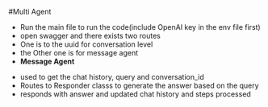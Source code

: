 #Multi Agent 
* Run the main file to run the code(include OpenAI key in the env file first)
* open swagger and there exists two routes
* One is to the uuid for conversation level
* the Other one is for message agent
*  **Message Agent**
  - used to get the chat history, query and conversation_id
  - Routes to Responder classs to generate the answer based on the query
  - responds with answer and updated chat history and steps processed
